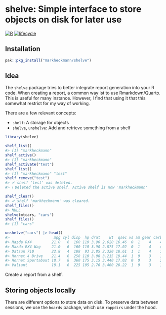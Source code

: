 
<!-- README.md is generated from README.Rmd. Please edit that file -->

# shelve: Simple interface to store objects on disk for later use

<!-- badges -->

[![R](https://img.shields.io/badge/language-R-blue)]()
[![lifecycle](https://img.shields.io/badge/lifecycle-experimental-orange)]()
<!-- badges -->

## Installation

``` r
pak::pkg_install("markheckmann/shelve")
```

## Idea

The `shelve` package tries to better integrate report generation into
your R code. When creating a report, a common way ist to use
Rmarkdown/Quarto. This is useful for many instance. However, I find that
using it that this somewhat restrict for my way of working.

There are a few relevant concepts:

- `shelf`: A storage for objects
- `shelve`, `unshelve`: Add and retrieve something from a shelf

``` r
library(shelve)

shelf_list()
#> [1] "markheckmann"
shelf_active()
#> [1] "markheckmann"
shelf_activate("test")
shelf_list()
#> [1] "markheckmann" "test"
shelf_remove("test")
#> ✔ shelf 'test' was deleted.
#> ℹ Deleted the active shelf. Active shelf is now 'markheckmann'

shelf_clear()
#> ✔ shelf 'markheckmann' was cleared.
shelf_files()
#> NULL
shelve(mtcars, "cars")
shelf_files()
#> [1] "cars"

unshelve("cars") |> head()
#>                    mpg cyl disp  hp drat    wt  qsec vs am gear carb
#> Mazda RX4         21.0   6  160 110 3.90 2.620 16.46  0  1    4    4
#> Mazda RX4 Wag     21.0   6  160 110 3.90 2.875 17.02  0  1    4    4
#> Datsun 710        22.8   4  108  93 3.85 2.320 18.61  1  1    4    1
#> Hornet 4 Drive    21.4   6  258 110 3.08 3.215 19.44  1  0    3    1
#> Hornet Sportabout 18.7   8  360 175 3.15 3.440 17.02  0  0    3    2
#> Valiant           18.1   6  225 105 2.76 3.460 20.22  1  0    3    1
```

Create a report from a shelf.

## Storing objects locally

There are different options to store data on disk. To preserve data
between sessions, we use the `hoards` package, which use `rappdirs`
under the hood.
